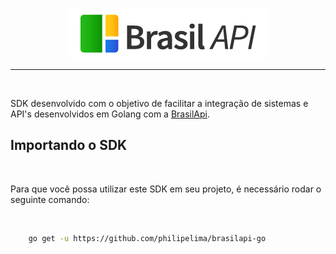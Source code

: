 
<p align="center">
  <img src="https://raw.githubusercontent.com/BrasilAPI/BrasilAPI/master/public/brasilapi-logo-small.png" alt="Sublime's custom image"/>
</p>

<hr>
<br>

SDK desenvolvido com o objetivo de facilitar a integração de sistemas e API's desenvolvidos em Golang com a [BrasilApi](https://brasilapi.com.br/).



## Importando o SDK

<br>

Para que você possa utilizar este SDK em seu projeto, é necessário rodar o seguinte comando:

<br>

~~~bash
    go get -u https://github.com/philipelima/brasilapi-go
~~~